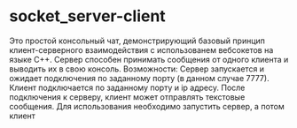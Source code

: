 # socket_server-client
Это простой консольный чат, демонстрирующий базовый принцип клиент-серверного взаимодействия с использованем вебсокетов  на языке C++. Сервер способен принимать сообщения от одного клиента и выводить их в свою консоль. Возможности: Сервер запускается и ожидает подключения по заданному порту (в данном случае 7777). Клиент подключается по заданному порту и ip адресу. После подключения к серверу, клиент может отправлять текстовые сообщения. Для использования необходимо запустить сервер, а потом клиент
